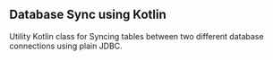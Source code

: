 ## Database Sync using Kotlin

Utility Kotlin class for Syncing tables between two different database connections using plain JDBC. 